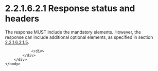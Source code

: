 <html dir="LTR" xmlns:mshelp="http://msdn.microsoft.com/mshelp" xmlns:ddue="http://ddue.schemas.microsoft.com/authoring/2003/5" xmlns:xlink="http://www.w3.org/1999/xlink" xmlns:tool="http://www.microsoft.com/tooltip">
    <head>
        <meta http-equiv="Content-Type" content="text/html; CHARSET=utf-8"></meta>
        <meta name="save" content="history"></meta>
        <title>2.2.1.6.2.1 Response status and headers</title>
        <xml>
            <mshelp:toctitle title="2.2.1.6.2.1 Response status and headers"></mshelp:toctitle>
            <mshelp:rltitle title="[MS-SSAS8]: Response status and headers"></mshelp:rltitle>
            <mshelp:keyword index="A" term="ec11bcd9-ca2d-42fc-9f7c-581072f40ae2"></mshelp:keyword>
            <mshelp:attr name="DCSext.ContentType" value="open specification"></mshelp:attr>
            <mshelp:attr name="AssetID" value="ec11bcd9-ca2d-42fc-9f7c-581072f40ae2"></mshelp:attr>
            <mshelp:attr name="TopicType" value="kbRef"></mshelp:attr>
            <mshelp:attr name="DCSext.Title" value="[MS-SSAS8]: Response status and headers" />
        </xml>
    </head>
    <body>
        <div id="header">
            <h1 class="heading">2.2.1.6.2.1 Response status and headers</h1>
        </div>
        <div id="mainSection">
            <div id="mainBody">
                <div id="allHistory" class="saveHistory"></div>
                <div id="sectionSection0" class="section" name="collapseableSection">
                    

<p>The response MUST include the mandatory elements. However,
the response can include additional optional elements, as specified in section <a href="37d5701b-dc9f-4f28-896c-33eee9d57076.htm">2.2.1.6.2.1.5</a>.</p>


                </div>
            </div>
        </div>
    </body>
</html>
